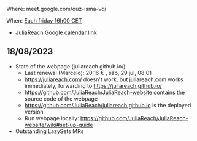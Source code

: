 Where: meet.google.com/ouz-isma-vqi

When: [Each friday 16h00 CET](https://time.is/compare/1600_18_Aug_2023_in_CET/local)
  - [JuliaReach Google calendar link](https://calendar.google.com/calendar/u/2?cid=anVsaWFyZWFjaC5kZXZAZ21haWwuY29t)

## 18/08/2023

- State of the webpage (juliareach.github.io/)
  - Last renewal (Marcelo): 20,16 € , sáb, 29 jul, 08:01
  - https://juliareach.com/ doesn't work, but juliareach.com works immediately, forwarding to https://juliareach.github.io/
  - https://github.com/JuliaReach/JuliaReach-website contains the source code of the webpage
  - https://github.com/JuliaReach/juliareach.github.io is the deployed version
  - Run webpage locally: https://github.com/JuliaReach/JuliaReach-website/wiki#set-up-guide
- Outstanding LazySets MRs 
